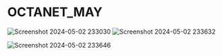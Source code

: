 # OCTANET_MAY
![Screenshot 2024-05-02 233030](https://github.com/BatooluzZohra/OCTANET_MAY/assets/139620409/eae8a7d4-7551-43a9-9c94-0c5efbbe15e3)
![Screenshot 2024-05-02 233632](https://github.com/BatooluzZohra/OCTANET_MAY/assets/139620409/e0e15f1c-d52a-429c-8776-e260ebf2547c)

![Screenshot 2024-05-02 233646](https://github.com/BatooluzZohra/OCTANET_MAY/assets/139620409/cf9cc32e-656b-4688-a851-0c82731378d3)
